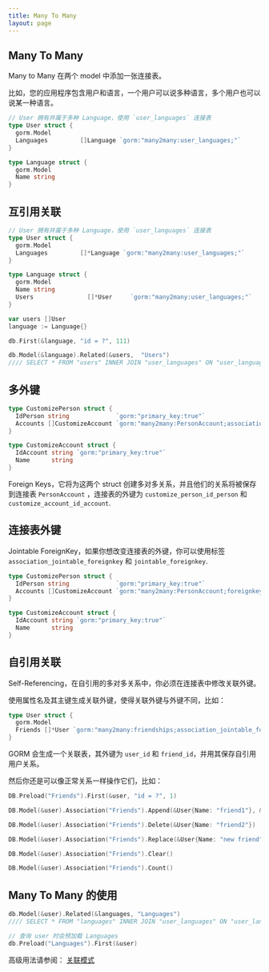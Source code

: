```yaml
---
title: Many To Many
layout: page
---
```


## Many To Many

Many to Many 在两个 model 中添加一张连接表。

比如，您的应用程序包含用户和语言，一个用户可以说多种语言，多个用户也可以说某一种语言。

```go
// User 拥有并属于多种 Language，使用 `user_languages` 连接表
type User struct {
  gorm.Model
  Languages         []Language `gorm:"many2many:user_languages;"`
}

type Language struct {
  gorm.Model
  Name string
}
```

## 互引用关联

```go
// User 拥有并属于多种 Language，使用 `user_languages` 连接表
type User struct {
  gorm.Model
  Languages         []*Language `gorm:"many2many:user_languages;"`
}

type Language struct {
  gorm.Model
  Name string
  Users               []*User     `gorm:"many2many:user_languages;"`
}

var users []User
language := Language{}

db.First(&language, "id = ?", 111)

db.Model(&language).Related(&users,  "Users")
//// SELECT * FROM "users" INNER JOIN "user_languages" ON "user_languages"."user_id" = "users"."id" WHERE  ("user_languages"."language_id" IN ('111'))
```

## 多外键

```go
type CustomizePerson struct {
  IdPerson string             `gorm:"primary_key:true"`
  Accounts []CustomizeAccount `gorm:"many2many:PersonAccount;association_foreignkey:idAccount;foreignkey:idPerson"`
}

type CustomizeAccount struct {
  IdAccount string `gorm:"primary_key:true"`
  Name      string
}
```

Foreign Keys，它将为这两个 struct 创建多对多关系，并且他们的关系将被保存到连接表 `PersonAccount` ，连接表的外键为 `customize_person_id_person` 和 `customize_account_id_account`.

## 连接表外键

Jointable ForeignKey，如果你想改变连接表的外键，你可以使用标签 `association_jointable_foreignkey` 和 `jointable_foreignkey`.

```go
type CustomizePerson struct {
  IdPerson string             `gorm:"primary_key:true"`
  Accounts []CustomizeAccount `gorm:"many2many:PersonAccount;foreignkey:idPerson;association_foreignkey:idAccount;association_jointable_foreignkey:account_id;jointable_foreignkey:person_id;"`
}

type CustomizeAccount struct {
  IdAccount string `gorm:"primary_key:true"`
  Name      string
}
```

## 自引用关联

Self-Referencing，在自引用的多对多关系中，你必须在连接表中修改关联外键。

使用属性名及其主键生成关联外键，使得关联外键与外键不同，比如：

```go
type User struct {
  gorm.Model
  Friends []*User `gorm:"many2many:friendships;association_jointable_foreignkey:friend_id"`
}
```

GORM 会生成一个关联表，其外键为 `user_id` 和 `friend_id`，并用其保存自引用用户关系。

然后你还是可以像正常关系一样操作它们，比如：

```go
DB.Preload("Friends").First(&user, "id = ?", 1)

DB.Model(&user).Association("Friends").Append(&User{Name: "friend1"}, &User{Name: "friend2"})

DB.Model(&user).Association("Friends").Delete(&User{Name: "friend2"})

DB.Model(&user).Association("Friends").Replace(&User{Name: "new friend"})

DB.Model(&user).Association("Friends").Clear()

DB.Model(&user).Association("Friends").Count()
```

## Many To Many 的使用

```go
db.Model(&user).Related(&languages, "Languages")
//// SELECT * FROM "languages" INNER JOIN "user_languages" ON "user_languages"."language_id" = "languages"."id" WHERE "user_languages"."user_id" = 111

// 查询 user 时会预加载 Languages
db.Preload("Languages").First(&user)
```

高级用法请参阅： [关联模式](/docs/associations.html#Association-Mode)